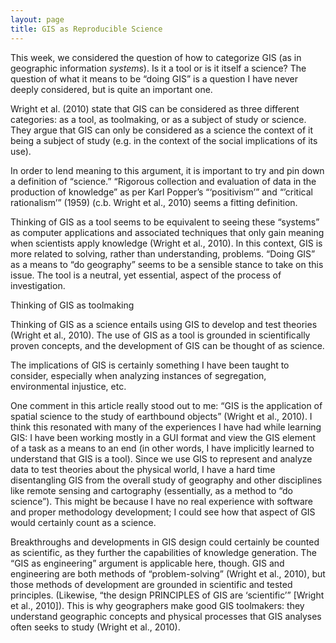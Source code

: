 ```yaml
---
layout: page
title: GIS as Reproducible Science
---
```


This week, we considered the question of how to categorize GIS (as in geographic information *systems*). Is it a tool or is it itself a science? The question of what it means to be “doing GIS” is a question I have never deeply considered, but is quite an important one. 

 Wright et al. (2010) state that GIS can be considered as three different categories: as a tool, as toolmaking, or as a subject of study or science. They argue that GIS can only be considered as a science the context of it being a subject of study (e.g. in the context of the social implications of its use).

In order to lend meaning to this argument, it is important to try and pin down a definition of “science.” “Rigorous collection and evaluation of data in the production of knowledge” as per Karl Popper’s “‘positivism’” and “’critical rationalism’” (1959) (c.b. Wright et al., 2010) seems a fitting definition.

Thinking of GIS as a tool seems to be equivalent to seeing these “systems” as computer applications and associated techniques that only gain meaning when scientists apply knowledge (Wright et al., 2010). In this context, GIS is more related to solving, rather than understanding, problems. “Doing GIS” as a means to “do geography” seems to be a sensible stance to take on this issue. The tool is a neutral, yet essential, aspect of the process of investigation.

Thinking of GIS as toolmaking

Thinking of GIS as a science entails using GIS to develop and test theories (Wright et al., 2010). The use of GIS as a tool is grounded in scientifically proven concepts, and the development of GIS can be thought of as science.

The implications of GIS is certainly something I have been taught to consider, especially when analyzing instances of segregation, environmental injustice, etc.

One comment in this article really stood out to me: “GIS is the application of spatial science to the study of earthbound objects” (Wright et al., 2010). I think this resonated with many of the experiences I have had while learning GIS: I have been working mostly in a GUI format and view the GIS element of a task as a means to an end (in other words, I have implicitly learned to understand that GIS is a tool). Since we use GIS to represent and analyze data to test theories about the physical world, I have a hard time disentangling GIS from the overall study of geography and other disciplines like remote sensing and cartography (essentially, as a method to “do science”). This might be because I have no real experience with software and proper methodology development; I could see how that aspect of GIS would certainly count as a science.  

Breakthroughs and developments in GIS design could certainly be counted as scientific, as they further the capabilities of knowledge generation. The “GIS as engineering” argument is applicable here, though. GIS and engineering are both methods of “problem-solving” (Wright et al., 2010), but those methods of development are grounded in scientific and tested principles. (Likewise, “the design PRINCIPLES of GIS are ‘scientific’” [Wright et al., 2010]). This is why geographers make good GIS toolmakers: they understand geographic concepts and physical processes that GIS analyses often seeks to study (Wright et al., 2010).
